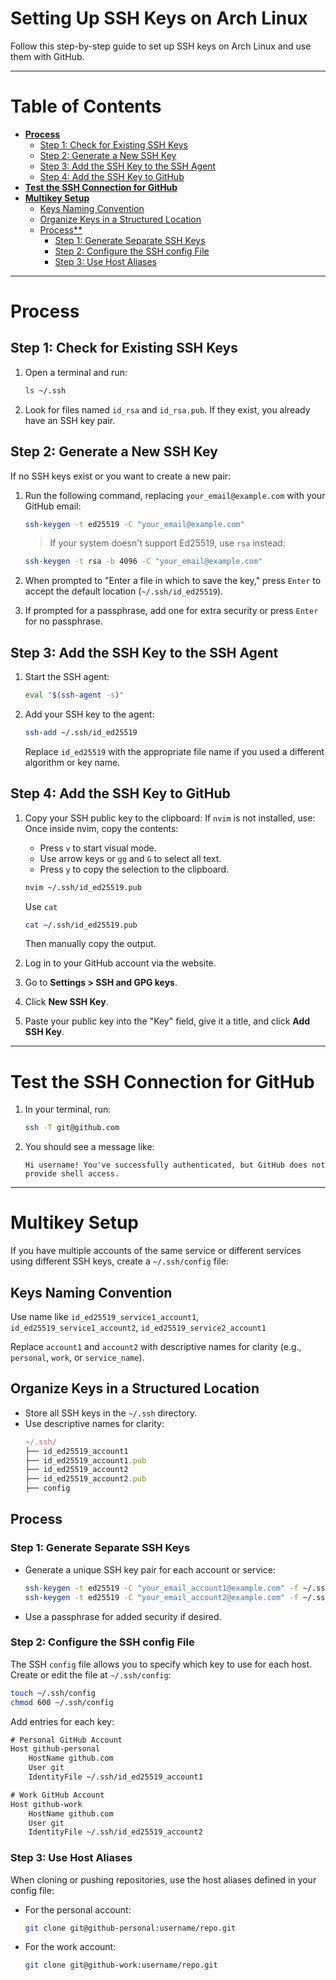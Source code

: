 # Setting Up SSH Keys on Arch Linux

Follow this step-by-step guide to set up SSH keys on Arch Linux and use them with GitHub.

---

# **Table of Contents**
- [**Process**](#process)
  - [Step 1: Check for Existing SSH Keys](#step-1-check-for-existing-ssh-keys)
  - [Step 2: Generate a New SSH Key](#step-2-generate-a-new-ssh-key)
  - [Step 3: Add the SSH Key to the SSH Agent](#step-3-add-the-ssh-key-to-the-ssh-agent)
  - [Step 4: Add the SSH Key to GitHub](#step-4-add-the-ssh-key-to-github)
- [**Test the SSH Connection for GitHub**](#test-the-ssh-connection-for-github)
- [**Multikey Setup**](#multikey-setup)
  - [Keys Naming Convention](#keys-naming-convention)
  - [Organize Keys in a Structured Location](#organize-keys-in-a-structured-location)
  - [Process**](#process)
    - [Step 1: Generate Separate SSH Keys](#step-1-generate-separate-ssh-keys)
    - [Step 2: Configure the SSH config File](#step-2-configure-the-ssh-config-file)
    - [Step 3: Use Host Aliases](#step-3-use-host-aliases)

---
# Process
## Step 1: Check for Existing SSH Keys
1. Open a terminal and run:
   ```bash
   ls ~/.ssh
   ```
2. Look for files named `id_rsa` and `id_rsa.pub`. If they exist, you already have an SSH key pair.


## Step 2: Generate a New SSH Key
If no SSH keys exist or you want to create a new pair:

1. Run the following command, replacing `your_email@example.com` with your GitHub email:
   ```bash
   ssh-keygen -t ed25519 -C "your_email@example.com"
   ```
   > If your system doesn't support Ed25519, use `rsa` instead:
   ```bash
   ssh-keygen -t rsa -b 4096 -C "your_email@example.com"
   ```

2. When prompted to "Enter a file in which to save the key," press `Enter` to accept the default location (`~/.ssh/id_ed25519`).

3. If prompted for a passphrase, add one for extra security or press `Enter` for no passphrase.


## Step 3: Add the SSH Key to the SSH Agent

1. Start the SSH agent:
   ```bash
   eval "$(ssh-agent -s)"
   ```
2. Add your SSH key to the agent:
   ```bash
   ssh-add ~/.ssh/id_ed25519
   ```
   Replace `id_ed25519` with the appropriate file name if you used a different algorithm or key name.


## Step 4: Add the SSH Key to GitHub


1. Copy your SSH public key to the clipboard:
   If `nvim` is not installed, use:
   Once inside nvim, copy the contents:
   - Press `v` to start visual mode.
   - Use arrow keys or `gg` and `G` to select all text.
   - Press `y` to copy the selection to the clipboard.
   ```bash
   nvim ~/.ssh/id_ed25519.pub
   ```
   
   Use `cat`
   ```bash
   cat ~/.ssh/id_ed25519.pub
   ```
   Then manually copy the output.

3. Log in to your GitHub account via the website.

4. Go to **Settings > SSH and GPG keys**.

5. Click **New SSH Key**.

6. Paste your public key into the "Key" field, give it a title, and click **Add SSH Key**.

---

# Test the SSH Connection for GitHub

1. In your terminal, run:
   ```bash
   ssh -T git@github.com
   ```
2. You should see a message like:
   ```
   Hi username! You've successfully authenticated, but GitHub does not provide shell access.
   ```

---

# Multikey Setup
If you have multiple accounts of the same service or different services using different SSH keys, create a `~/.ssh/config` file:

## Keys Naming Convention
Use name like `id_ed25519_service1_account1`, `id_ed25519_service1_account2`, `id_ed25519_service2_account1`

Replace `account1` and `account2` with descriptive names for clarity (e.g., `personal`, `work`, or `service_name`).

## Organize Keys in a Structured Location
- Store all SSH keys in the `~/.ssh` directory.
- Use descriptive names for clarity:
   ```js
   ~/.ssh/
  ├── id_ed25519_account1
  ├── id_ed25519_account1.pub
  ├── id_ed25519_account2
  ├── id_ed25519_account2.pub
  ├── config
   ```

## Process
### Step 1: Generate Separate SSH Keys
- Generate a unique SSH key pair for each account or service:
  ```bash
  ssh-keygen -t ed25519 -C "your_email_account1@example.com" -f ~/.ssh/id_ed25519_account1
  ssh-keygen -t ed25519 -C "your_email_account2@example.com" -f ~/.ssh/id_ed25519_account2
  ```
- Use a passphrase for added security if desired.

### Step 2: Configure the SSH config File
The SSH `config` file allows you to specify which key to use for each host. Create or edit the file at `~/.ssh/config`:
  ```bash
  touch ~/.ssh/config
  chmod 600 ~/.ssh/config
  ```

Add entries for each key:
  ```txt
  # Personal GitHub Account
  Host github-personal
      HostName github.com
      User git
      IdentityFile ~/.ssh/id_ed25519_account1
  
  # Work GitHub Account
  Host github-work
      HostName github.com
      User git
      IdentityFile ~/.ssh/id_ed25519_account2
  ```

### Step 3: Use Host Aliases
When cloning or pushing repositories, use the host aliases defined in your config file:
- For the personal account:
  ```bash
  git clone git@github-personal:username/repo.git
  ```
- For the work account:
  ```bash
  git clone git@github-work:username/repo.git
  ```
